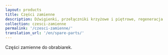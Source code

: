 ```yaml
---
layout: products
title: Części zamienne
description: Dźwigienki, przełączniki krzyżowe i piętrowe, regeneracja cewki, tarcze sprzęgłowe
collection: czesci-zamienne
permalink: '/czesci-zamienne/'
translation_url: '/en/spare-parts/'
---
```

Części zamienne do obrabiarek.
